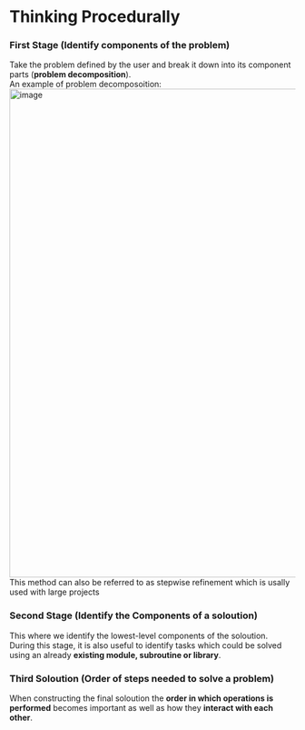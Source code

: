 # Thinking Procedurally
### First Stage (Identify components of the problem)
Take the problem defined by the user and break it down into its component parts (**problem decomposition**). <br>
An example of problem decomposoition:
<img width="860" alt="image" src="https://user-images.githubusercontent.com/90515435/198877834-fe3848e1-d5b3-4e22-b7a8-47657677fb4b.png">
This method can also be referred to as stepwise refinement which is usally used with large projects
### Second Stage (Identify the Components of a soloution)
This where we identify the lowest-level components of the soloution.<br>
During this stage, it is also useful to identify tasks which could be solved using an already ​**existing module, subroutine or library**​.
### Third Soloution (Order of steps needed to solve a problem)
When constructing the final soloution the **order in which operations is performed** becomes important as well as how they **interact with each other**.

